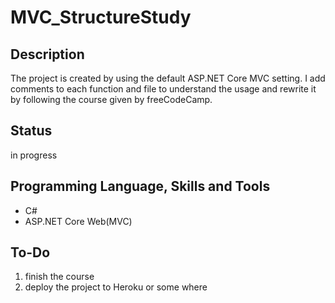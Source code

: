 # MVC_StructureStudy

## Description
The project is created by using the default ASP.NET Core MVC setting. I add comments to each function and file to understand the usage and rewrite it by following the course given by freeCodeCamp.

## Status
in progress

## Programming Language, Skills and Tools
* C#
* ASP.NET Core Web(MVC)

## To-Do
1. finish the course
2. deploy the project to Heroku or some where
